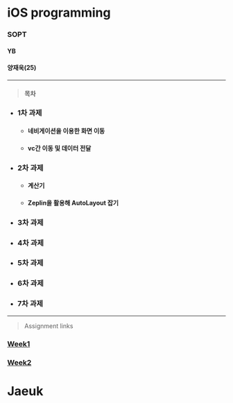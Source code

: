 # iOS programming
### SOPT

#### YB

#### 양재욱(25)

<hr/>

> #### 목차

+ ### 1차 과제

  + #### 네비게이션을 이용한 화면 이동

  + #### vc간 이동 및 데이터 전달

+ ### 2차 과제

  + #### 계산기

  + #### Zeplin을 활용해 AutoLayout 잡기

+ ### 3차 과제 

+ ### 4차 과제

+ ### 5차 과제

+ ### 6차 과제

+ ### 7차 과제
<hr/>

> Assignment links

### [Week1](https://github.com/26th-SOPT-iOS/YangJaeWook/blob/master/FirstWeek_Assignment_01/README.md)

### [Week2](https://github.com/26th-SOPT-iOS/YangJaeWook/blob/master/SecondWeek_Assignment_Calculator/README.md)

# Jaeuk
